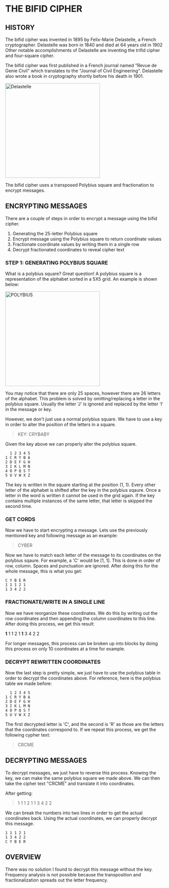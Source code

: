 # THE BIFID CIPHER

## HISTORY

The bifid cipher was invented in 1895 by Felix-Marie Delastelle, a French cryptographer.
Delastelle was born in 1840 and died at 64 years old in 1902
Other notable accomplishments of Delastelle are inventing the trifid cipher and four-square cipher.

The bifid cipher was first published in a French journal named "Revue de Genie Civil" which translates to the "Journal of Civil Engineering".
Delastelle also wrote a book in cryptography shortly before his death in 1901.

<img class="img-fluid" src="https://miro.medium.com/v2/resize:fit:254/1*sZamlaesGrM5m4Arr7_FNw.jpeg" alt="Delastelle" height="300px">

The bifid cipher uses a transposed Polybius square and fractionation to encrypt messages.

## ENCRYPTING  MESSAGES

There are a couple of steps in order to encrypt a message using the bifid cipher.

1. Generating the 25-letter Polybius square
2. Encrypt message using the Polybius square to return coordinate values
3. Fractionate coordinate values by writing them in a single row
4. Decrypt fractionated coordinates to reveal cipher text

### STEP 1: GENERATING POLYBIUS SQUARE

What is a polybius square? Great question!
A polybius square is a representation of the alphabet sorted in a 5X5 grid.
An example is shown below:

<img class="img-fluid" src="https://media.geeksforgeeks.org/wp-content/uploads/polybius-square.png" alt="POLYBIUS" height="300px">

You may notice that there are only 25 spaces, however there are 26 letters of the alphabet.
This problem is solved by omitting/replacing a letter in the polybius square.
Usually the letter 'J' is ignored and replaced by the letter 'I' in the message or key.

However, we don't just use a normal polybius square.
We have to use a key in order to alter the position of the letters in a square.
> KEY: CRYBABY

Given the key above we can properly alter the polybius square.

```
  1 2 3 4 5
1 C R Y B A
2 D E F G H
3 I K L M N
4 O P Q S T
5 U V W X Z
```

The key is written in the square starting at the position (1, 1).
Every other letter of the alphabet is shifted after the key in the polybius sqaure.
Once a letter in the word is written it cannot be used in the grid again.
If the key contains multiple instances of the same letter, that letter is skipped the second time.

### GET CORDS

Now we have to start encrypting a message.
Lets use the previously mentioned key and following message as an example:
> CYBER

Now we have to match each letter of the message to its coordinates on the polybius sqaure.
For example, a 'C' would be [1, 1]. This is done in order of row, column.
Spaces and punctuation are ignored. After doing this for the whole message, this is what you get:

```
C Y B E R
1 1 1 2 1
1 3 4 2 2
```

### FRACTIONATE/WRITE IN A SINGLE LINE

Now we have reorganize these coordinates.
We do this by writing out the row coordinates and then appending the column coordinates to this line.
After doing this process, we get this result:

**1** 1 1 2 1 **1** 3 4 2 2

For longer messages, this process can be broken up into blocks by doing this process on only 10 coordinates at a time for example.

### DECRYPT REWRITTEN COORDINATES

Now the last step is pretty simple, we just have to use the polybius table in order to decrypt the coordinates above.
For reference, here is the polybius table we made before:

```
  1 2 3 4 5
1 C R Y B A
2 D E F G H
3 I K L M N
4 O P Q S T
5 U V W X Z
```

The first decrypted letter is 'C', and the second is 'R' as those are the letters that the coordinates correspond to.
If we repeat this process, we get the following cypher text:
> CRCME

## DECRYPTING MESSAGES

To decrypt messages, we just have to reverse this process.
Knowing the key, we can make the same polybius square we made above.
We can then take the cipher text "CRCME" and translate it into coordinates.

After getting:
> 1 1 1 2 1 1 3 4 2 2

We can break the numbers into two lines in order to get the actual coordinates back.
Using the actual coordinates, we can properly decrypt this message.

```
1 1 1 2 1
1 3 4 2 2
C Y B E R
```

## OVERVIEW

There was no solution I found to decrypt this message without the key.
Frequency analysis is not possible because the transposition and fractionalization spreads out the letter frequency.
